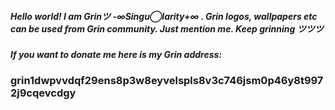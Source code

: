 ##### Hello world! I am Grinツ -∞Singu◯larity+∞ . Grin logos, wallpapers etc can be used from Grin community. Just mention me. Keep grinning ツツツ 
##### If you want to donate me here is my Grin address: 
### grin1dwpvvdqf29ens8p3w8eyvelspls8v3c746jsm0p46y8t9972j9cqevcdgy
